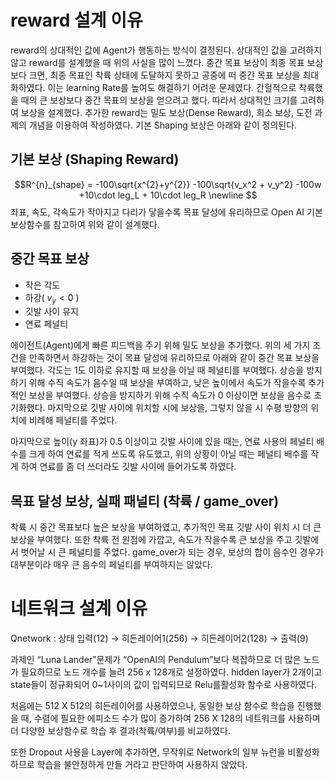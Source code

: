 # reward 설계 이유

reward의 상대적인 값에 Agent가 행동하는 방식이 결정된다. 상대적인 값을 고려하지 않고 reward를 설계했을 때 위의 사실을 많이 느꼈다. 중간 목표 보상이 최종 목표 보상보다 크면, 최종 목표인 착륙 상태에 도달하지 못하고 공중에 떠 중간 목표 보상을 최대화하였다. 이는 learning Rate를 높여도 해결하기 어려운 문제였다. 간헐적으로 착륙했을 때의 큰 보상보다 중간 목표의 보상을 얻으려고 했다. 따라서 상대적인 크기를 고려하여 보상을 설계했다. 추가한 reward는 밀도 보상(Dense Reward), 희소 보상, 도전 과제의 개념을 이용하여 작성하였다. 기본 Shaping 보상은 아래와 같이 정의된다.

## 기본 보상 (Shaping Reward)
$$R^{n}_{shape} = -100\sqrt{x^{2}+y^{2}} -100\sqrt{v_x^2 + v_y^2} -100w +10\cdot leg_L + 10\cdot leg_R \newline  $$
좌표, 속도, 각속도가 작아지고 다리가 닿을수록 목표 달성에 유리하므로 Open AI 기본 보상함수를 참고하여 위와 같이 설계했다.

## 중간 목표 보상

- 작은 각도
- 하강( $v_y < 0$ ) 
- 깃발 사이 유지 
- 연료 페널티

에이전트(Agent)에게 빠른 피드백을 주기 위해 밀도 보상을 추가했다. 위의 세 가지 조건을 만족하면서 하강하는 것이 목표 달성에 유리하므로 아래와 같이 중간 목표 보상을 부여했다. 각도는 1도 이하로 유지할 때 보상을 아닐 때 페널티를 부여했다. 상승을 방지하기 위해 수직 속도가 음수일 때 보상을 부여하고, 낮은 높이에서 속도가 작을수록 추가적인 보상을 부여했다. 상승을 방지하기 위해 수직 속도가 0 이상이면 보상을 음수로 초기화했다. 마지막으로 깃발 사이에 위치할 시에 보상을, 그렇지 않을 시 수평 방향의 위치에 비례해 페널티를 주었다.

마지막으로 높이(y 좌표)가 0.5 이상이고 깃발 사이에 있을 때는, 연료 사용의 페널티 배수를 크게 하여 연료를 적게 쓰도록 유도했고, 위의 상황이 아닐 때는 페널티 배수를 작게 하여 연료를 좀 더 쓰더라도 깃발 사이에 들어가도록 하였다.

## 목표 달성 보상, 실패 패널티 (착륙 / game_over)

착륙 시 중간 목표보다 높은 보상을 부여하였고, 추가적인 목표 깃발 사이 위치 시 더 큰 보상을 부여했다. 또한 착륙 전 원점에 가깝고, 속도가 작을수록 큰 보상을 주고 깃발에서 벗어날 시 큰 페널티를 주었다. game_over가 되는 경우, 보상의 합이 음수인 경우가 대부분이라 매우 큰 음수의 페널티를 부여하지는 않았다.

# 네트워크 설계 이유

Qnetwork : 
상태 입력(12) → 히든레이어1(256) → 히든레이어2(128) → 출력(9)

과제인 “Luna Lander”문제가 “OpenAI의 Pendulum”보다 복잡하므로 더 많은 노드가 필요하므로 노드 개수를 늘려 256 x 128개로 설정하였다. hidden layer가 2개이고 state들이 정규화되어 0~1사이의 값이 입력되므로 Relu를활성화 함수로 사용하였다. 

처음에는 512 X 512의 히든레이어를 사용하였으나, 동일한 보상 함수로 학습을 진행했을 때, 수렴에 필요한 에피소드 수가 많이 증가하여 256 X 128의 네트워크를 사용하며 더 다양한 보상함수로 학습 후 결과(착륙/여부)를 비교하였다.

또한 Dropout 사용을 Layer에 추가하면, 무작위로 Network의 일부 뉴런을 비활성화하므로 학습을 불안정하게 만들 거라고 판단하여 사용하지 않았다.
